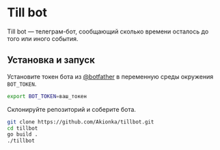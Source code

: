 # Till bot

Till bot — телеграм-бот, сообщающий сколько времени осталось до того или иного события.

## Установка и запуск
Установите токен бота из [@botfather](https://t.me/botfather) в переменную среды окружения `BOT_TOKEN`.
```sh
export BOT_TOKEN=ваш_токен
```
Склонируйте репозиторий и соберите бота.
```sh
git clone https://github.com/Akionka/tillbot.git
cd tillbot
go build .
./tillbot
```
